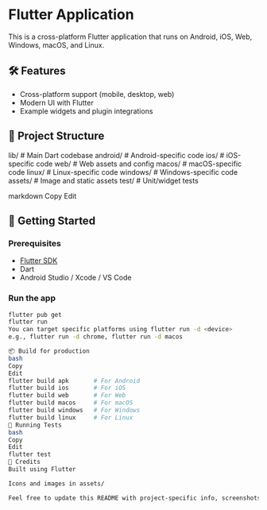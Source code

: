 # Flutter Application

This is a cross-platform Flutter application that runs on Android, iOS, Web, Windows, macOS, and Linux.

## 🛠 Features

- Cross-platform support (mobile, desktop, web)
- Modern UI with Flutter
- Example widgets and plugin integrations

## 📂 Project Structure

lib/ # Main Dart codebase
android/ # Android-specific code
ios/ # iOS-specific code
web/ # Web assets and config
macos/ # macOS-specific code
linux/ # Linux-specific code
windows/ # Windows-specific code
assets/ # Image and static assets
test/ # Unit/widget tests

markdown
Copy
Edit

## 🚀 Getting Started

### Prerequisites

- [Flutter SDK](https://flutter.dev/docs/get-started/install)
- Dart
- Android Studio / Xcode / VS Code

### Run the app

```bash
flutter pub get
flutter run
You can target specific platforms using flutter run -d <device>
e.g., flutter run -d chrome, flutter run -d macos

📦 Build for production
bash
Copy
Edit
flutter build apk       # For Android
flutter build ios       # For iOS
flutter build web       # For Web
flutter build macos     # For macOS
flutter build windows   # For Windows
flutter build linux     # For Linux
🧪 Running Tests
bash
Copy
Edit
flutter test
🙏 Credits
Built using Flutter

Icons and images in assets/

Feel free to update this README with project-specific info, screenshots, or usage instructions.